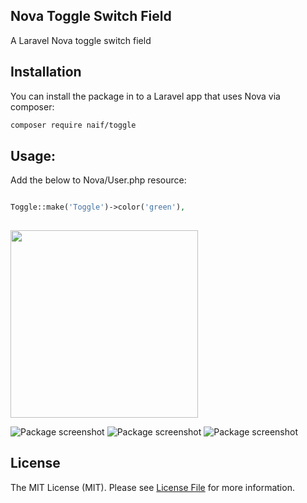 ## Nova Toggle Switch Field

A Laravel Nova toggle switch field
## Installation

You can install the package in to a Laravel app that uses Nova via composer:

```bash
composer require naif/toggle
```

## Usage:
Add the below to Nova/User.php resource:

```php

Toggle::make('Toggle')->color('green'),
            
```
<img src="https://raw.githubusercontent.com/naifalshaye/toggle-switch/master/screenshots/image1.png" width="300">

![Package screenshot](https://raw.githubusercontent.com/naifalshaye/toggle-switch/master/screenshots/image2.png)
![Package screenshot](https://raw.githubusercontent.com/naifalshaye/toggle-switch/master/screenshots/image3.png)
![Package screenshot](https://raw.githubusercontent.com/naifalshaye/toggle-switch/master/screenshots/image4.png)
## License

The MIT License (MIT). Please see [License File](LICENSE.md) for more information.
